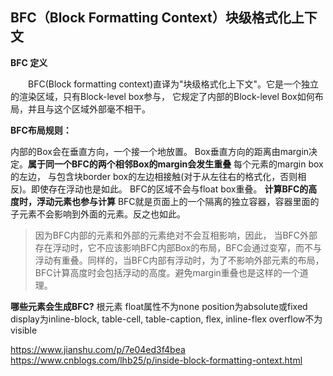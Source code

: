 ## BFC（Block Formatting Context）块级格式化上下文

 **BFC 定义**

　　BFC(Block formatting context)直译为"块级格式化上下文"。它是一个独立的渲染区域，只有Block-level box参与， 它规定了内部的Block-level Box如何布局，并且与这个区域外部毫不相干。
　　

**BFC布局规则：**

   内部的Box会在垂直方向，一个接一个地放置。
	Box垂直方向的距离由margin决定。**属于同一个BFC的两个相邻Box的margin会发生重叠**
	每个元素的margin box的左边， 与包含块border box的左边相接触(对于从左往右的格式化，否则相反)。即使存在浮动也是如此。
	BFC的区域不会与float box重叠。
	**计算BFC的高度时，浮动元素也参与计算**
	BFC就是页面上的一个隔离的独立容器，容器里面的子元素不会影响到外面的元素。反之也如此。
	

> 因为BFC内部的元素和外部的元素绝对不会互相影响，因此，
> 当BFC外部存在浮动时，它不应该影响BFC内部Box的布局，BFC会通过变窄，而不与浮动有重叠。同样的，当BFC内部有浮动时，为了不影响外部元素的布局，BFC计算高度时会包括浮动的高度。避免margin重叠也是这样的一个道理。


**哪些元素会生成BFC?**
根元素
float属性不为none
position为absolute或fixed
display为inline-block, table-cell, table-caption, flex, inline-flex
overflow不为visible




https://www.jianshu.com/p/7e04ed3f4bea
https://www.cnblogs.com/lhb25/p/inside-block-formatting-ontext.html